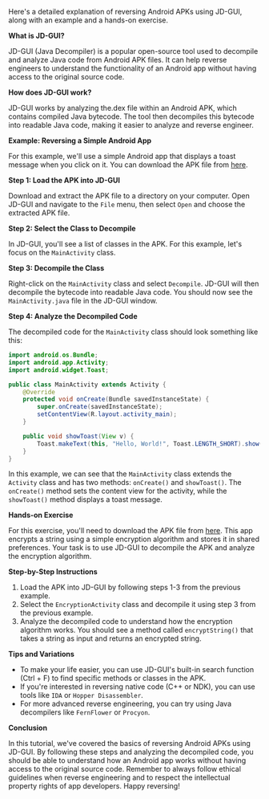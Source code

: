 Here's a detailed explanation of reversing Android APKs using JD-GUI, along with an example and a hands-on exercise.

**What is JD-GUI?**

JD-GUI (Java Decompiler) is a popular open-source tool used to decompile and analyze Java code from Android APK files. It can help reverse engineers to understand the functionality of an Android app without having access to the original source code.

**How does JD-GUI work?**

JD-GUI works by analyzing the.dex file within an Android APK, which contains compiled Java bytecode. The tool then decompiles this bytecode into readable Java code, making it easier to analyze and reverse engineer.

**Example: Reversing a Simple Android App**

For this example, we'll use a simple Android app that displays a toast message when you click on it. You can download the APK file from [here](https://github.com/AndroidReverseEngineering/SimpleToastApp).

**Step 1: Load the APK into JD-GUI**

Download and extract the APK file to a directory on your computer. Open JD-GUI and navigate to the `File` menu, then select `Open` and choose the extracted APK file.

**Step 2: Select the Class to Decompile**

In JD-GUI, you'll see a list of classes in the APK. For this example, let's focus on the `MainActivity` class.

**Step 3: Decompile the Class**

Right-click on the `MainActivity` class and select `Decompile`. JD-GUI will then decompile the bytecode into readable Java code. You should now see the `MainActivity.java` file in the JD-GUI window.

**Step 4: Analyze the Decompiled Code**

The decompiled code for the `MainActivity` class should look something like this:
```java
import android.os.Bundle;
import android.app.Activity;
import android.widget.Toast;

public class MainActivity extends Activity {
    @Override
    protected void onCreate(Bundle savedInstanceState) {
        super.onCreate(savedInstanceState);
        setContentView(R.layout.activity_main);
    }

    public void showToast(View v) {
        Toast.makeText(this, "Hello, World!", Toast.LENGTH_SHORT).show();
    }
}
```
In this example, we can see that the `MainActivity` class extends the `Activity` class and has two methods: `onCreate()` and `showToast()`. The `onCreate()` method sets the content view for the activity, while the `showToast()` method displays a toast message.

**Hands-on Exercise**

For this exercise, you'll need to download the APK file from [here](https://github.com/AndroidReverseEngineering/SimpleEncryptionApp). This app encrypts a string using a simple encryption algorithm and stores it in shared preferences. Your task is to use JD-GUI to decompile the APK and analyze the encryption algorithm.

**Step-by-Step Instructions**

1. Load the APK into JD-GUI by following steps 1-3 from the previous example.
2. Select the `EncryptionActivity` class and decompile it using step 3 from the previous example.
3. Analyze the decompiled code to understand how the encryption algorithm works. You should see a method called `encryptString()` that takes a string as input and returns an encrypted string.

**Tips and Variations**

* To make your life easier, you can use JD-GUI's built-in search function (Ctrl + F) to find specific methods or classes in the APK.
* If you're interested in reversing native code (C++ or NDK), you can use tools like `IDA` or `Hopper Disassembler`.
* For more advanced reverse engineering, you can try using Java decompilers like `FernFlower` or `Procyon`.

**Conclusion**

In this tutorial, we've covered the basics of reversing Android APKs using JD-GUI. By following these steps and analyzing the decompiled code, you should be able to understand how an Android app works without having access to the original source code. Remember to always follow ethical guidelines when reverse engineering and to respect the intellectual property rights of app developers. Happy reversing!